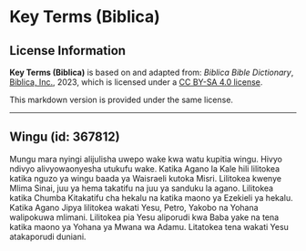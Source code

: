 # Key Terms (Biblica)

## License Information

**Key Terms (Biblica)** is based on and adapted from: _Biblica Bible Dictionary_, [Biblica, Inc.](https://www.biblica.com/), 2023, which is licensed under a [CC BY-SA 4.0 license](https://creativecommons.org/licenses/by-sa/4.0/legalcode.en).

This markdown version is provided under the same license.



--------------------------------

## Wingu (id: 367812)

Mungu mara nyingi alijulisha uwepo wake kwa watu kupitia wingu. Hivyo ndivyo alivyowaonyesha utukufu wake. Katika Agano la Kale hili lilitokea katika nguzo ya wingu baada ya Waisraeli kutoka Misri. Lilitokea kwenye Mlima Sinai, juu ya hema takatifu na juu ya sanduku la agano. Lilitokea katika Chumba Kitakatifu cha hekalu na katika maono ya Ezekieli ya hekalu. Katika Agano Jipya lilitokea wakati Yesu, Petro, Yakobo na Yohana walipokuwa mlimani. Lilitokea pia Yesu aliporudi kwa Baba yake na tena katika maono ya Yohana ya Mwana wa Adamu. Litatokea tena wakati Yesu atakaporudi duniani.


